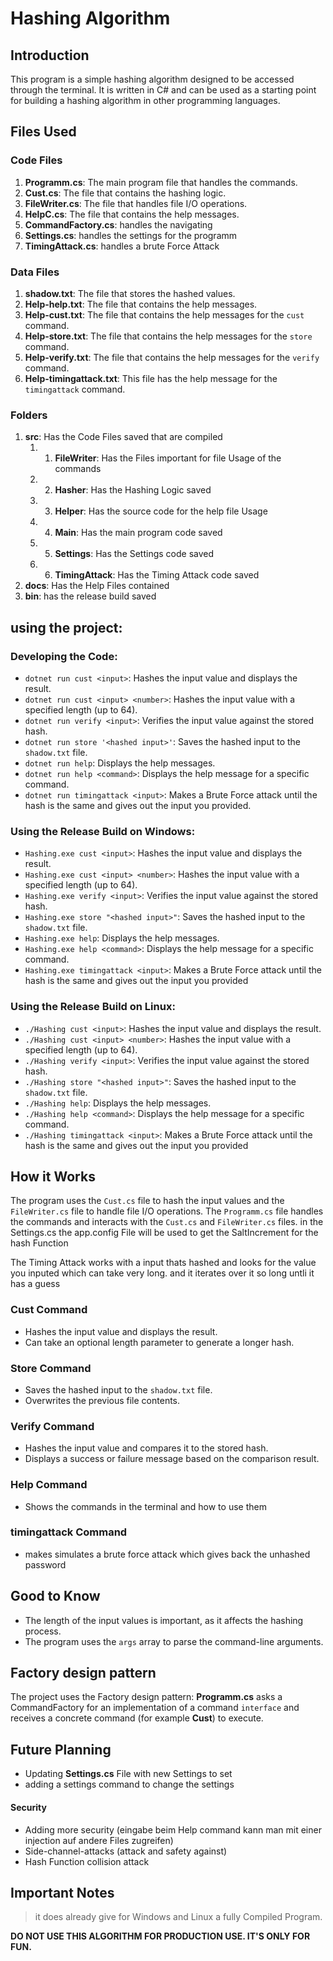 # Hashing Algorithm

## Introduction
This program is a simple hashing algorithm designed to be accessed through the terminal. It is written in C# and can be used as a starting point for building a hashing algorithm in other programming languages.

## Files Used
### Code Files

1. **Programm.cs**: The main program file that handles the commands.
2. **Cust.cs**: The file that contains the hashing logic.
3. **FileWriter.cs**: The file that handles file I/O operations.
4. **HelpC.cs**: The file that contains the help messages.
5. **CommandFactory.cs**: handles the navigating
6. **Settings.cs**: handles the settings for the programm
7. **TimingAttack.cs**: handles a brute Force Attack

### Data Files
1. **shadow.txt**: The file that stores the hashed values.
2. **Help-help.txt**: The file that contains the help messages.
3. **Help-cust.txt**: The file that contains the help messages for the `cust` command.
4. **Help-store.txt**: The file that contains the help messages for the `store` command.
5. **Help-verify.txt**: The file that contains the help messages for the `verify` command.
1. **Help-timingattack.txt**: This file has the help message for the `timingattack` command.

### Folders
1. **src**: Has the Code Files saved that are compiled
    1. 1. **FileWriter**: Has the Files important for file Usage of the commands
    1. 2. **Hasher**: Has the Hashing Logic saved
    1. 3. **Helper**: Has the source code for the help file Usage
    1. 4. **Main**: Has the main program code saved
    1. 5. **Settings**: Has the Settings code saved
    1. 6. **TimingAttack**: Has the Timing Attack code saved
2. **docs**: Has the Help Files contained 
3. **bin**: has the release build saved

## using the project:
### Developing the Code:

* `dotnet run cust <input>`: Hashes the input value and displays the result.
* `dotnet run cust <input> <number>`: Hashes the input value with a specified length (up to 64).
* `dotnet run verify <input>`: Verifies the input value against the stored hash.
* `dotnet run store '<hashed input>'`: Saves the hashed input to the `shadow.txt` file.
* `dotnet run help`: Displays the help messages.
* `dotnet run help <command>`: Displays the help message for a specific command.
* `dotnet run timingattack <input>`: Makes a Brute Force attack until the hash is the same and gives out the input you provided.

### Using the Release Build on Windows:

* `Hashing.exe cust <input>`: Hashes the input value and displays the result.
* `Hashing.exe cust <input> <number>`: Hashes the input value with a specified length (up to 64).
* `Hashing.exe verify <input>`: Verifies the input value against the stored hash.
* `Hashing.exe store "<hashed input>"`: Saves the hashed input to the `shadow.txt` file.
* `Hashing.exe help`: Displays the help messages.
* `Hashing.exe help <command>`: Displays the help message for a specific command.
* `Hashing.exe timingattack <input>`: Makes a Brute Force attack until the hash is the same and gives out the input you provided

### Using the Release Build on Linux:

* `./Hashing cust <input>`: Hashes the input value and displays the result.
* `./Hashing cust <input> <number>`: Hashes the input value with a specified length (up to 64).
* `./Hashing verify <input>`: Verifies the input value against the stored hash.
* `./Hashing store "<hashed input>"`: Saves the hashed input to the `shadow.txt` file.
* `./Hashing help`: Displays the help messages.
* `./Hashing help <command>`: Displays the help message for a specific command.
* `./Hashing timingattack <input>`: Makes a Brute Force attack until the hash is the same and gives out the input you provided


## How it Works
The program uses the `Cust.cs` file to hash the input values and the `FileWriter.cs` file to handle file I/O operations. The `Programm.cs` file handles the commands and interacts with the `Cust.cs` and `FileWriter.cs` files.
in the Settings.cs the app.config File will be used to get the SaltIncrement for the hash Function

The Timing Attack works with a input thats hashed and looks for the value you inputed which can take very long. and it iterates over it so long untli it has a guess

### Cust Command

* Hashes the input value and displays the result.
* Can take an optional length parameter to generate a longer hash.

### Store Command

* Saves the hashed input to the `shadow.txt` file.
* Overwrites the previous file contents.

### Verify Command

* Hashes the input value and compares it to the stored hash.
* Displays a success or failure message based on the comparison result.

### Help Command

* Shows the commands in the terminal and how to use them

### timingattack Command

* makes simulates a brute force attack which gives back the unhashed password

## Good to Know
* The length of the input values is important, as it affects the hashing process.
* The program uses the `args` array to parse the command-line arguments.

## Factory design pattern
The project uses the Factory design pattern: **Programm.cs** asks a CommandFactory for an implementation of a command `interface` and receives a concrete command (for example **Cust**) to execute.



## Future Planning
* Updating **Settings.cs** File with new Settings to set
* adding a settings command to change the settings

#### Security 
* Adding more security      (eingabe beim Help command kann man mit einer injection auf andere Files zugreifen)
* Side-channel-attacks      (attack and safety against)
* Hash Function collision attack


## Important Notes
> it does already give for Windows and Linux a fully Compiled Program.

**DO NOT USE THIS ALGORITHM FOR PRODUCTION USE. IT'S ONLY FOR FUN.**
